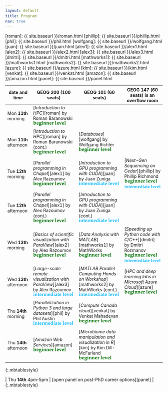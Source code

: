 ```yaml
---
layout: default
title: Program
nav: true
---
```


[roman]: {{ site.baseurl }}/roman.html
[phillip]: {{ site.baseurl }}/phillip.html
[phil]: {{ site.baseurl }}/phil.html
[wolfgang]: {{ site.baseurl }}/wolfgang.html
[juan]: {{ site.baseurl }}/juan.html
[alex1]: {{ site.baseurl }}/alex1.html
[alex2]: {{ site.baseurl }}/alex2.html
[alex3]: {{ site.baseurl }}/alex3.html
[dmitri]: {{ site.baseurl }}/dmitri.html
[mathworks1]: {{ site.baseurl }}/mathworks1.html
[mathworks2]: {{ site.baseurl }}/mathworks2.html
[azure]: {{ site.baseurl }}/azure.html
[kim]: {{ site.baseurl }}/kim.html
[venkat]: {{ site.baseurl }}/venkat.html
[amazon]: {{ site.baseurl }}/amazon.html
[panel]: {{ site.baseurl }}/panel.html

| date and time | GEOG 200 (100 seats) | GEOG 101 (60 seats) | GEOG 147 (60 seats) is an overflow room |
| ------------- | --------------- | ----------------- | ----------------- |
| Mon **11th** morning | [*Introduction to HPC*][roman] by Roman Baranowski ![beginner](beginner.png) | | |
| Mon **11th** afternoon | [*Introduction to HPC*][roman] by Roman Baranowski (cont.) ![beginner](beginner.png) | [*Databases*][wolfgang] by Wolfgang Richter ![beginner](beginner.png) | |
| Tue **12th** morning | [*Parallel programming in Chapel*][alex1] by Alex Razoumov ![beginner](beginner.png) | [*Introduction to GPU programming with CUDA*][juan] by Juan Zuniga ![intermediate](intermediate.png) | [*Next-Gen Sequencing on Cedar*][phillip] by Phillip Richmond ![beginner](beginner.png) ![intermediate](intermediate.png) |
| Tue **12th** afternoon | [*Parallel programming in Chapel*][alex1] by Alex Razoumov (cont.) ![beginner](beginner.png) | [*Introduction to GPU programming with CUDA*][juan] by Juan Zuniga (cont.) ![intermediate](intermediate.png) | |
| Wed **13th** morning | [*Basics of scientific visualization with ParaView*][alex2] by Alex Razoumov ![beginner](beginner.png) | [*Data Analysis with MATLAB*][mathworks1] by MathWorks ![beginner](beginner.png) | [*Speeding up Python code with C/C++*][dmitri] by Dmitri Rozmanov ![beginner](beginner.png) ![intermediate](intermediate.png) |
| Wed **13th** afternoon | [*Large-scale remote visualization with ParaView*][alex3] by Alex Razoumov ![intermediate](intermediate.png) | [*MATLAB Parallel Computing Hands-on Workshop*][mathworks2] by MathWorks (cont.) ![intermediate](intermediate.png) | [*HPC and deep learning labs in Microsoft Azure Cloud*][azure] ![beginner](beginner.png) |
| Thu **14th** morning | [*Parallelization in Python 3 and large datasets*][phil] by Phil Austin ![intermediate](intermediate.png) | [*Compute Canada cloud*][venkat] by Venkat Mahadevan ![beginner](beginner.png) | |
| Thu **14th** afternoon | [*Amazon Web Services*][amazon] ![beginner](beginner.png) | [*Microbiome data manipulation and visualization in R*][kim] by Kim Dill-McFarland ![beginner](beginner.png) | |
{:.mbtablestyle}

| Thu **14th** 4pm-5pm | [open panel on post-PhD career options][panel] |
{:.mbtablestyle}

&nbsp;
